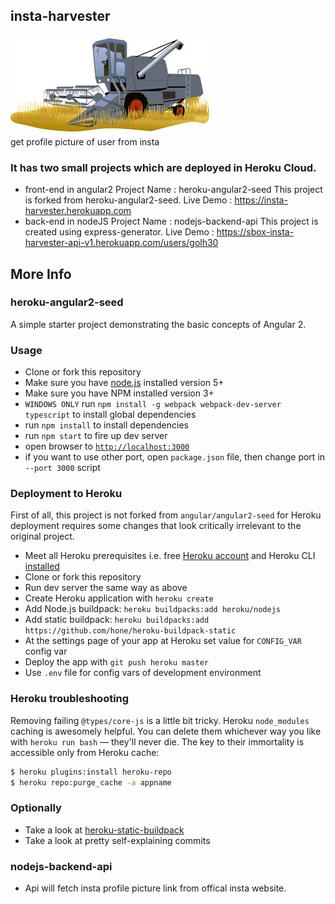 ## insta-harvester

![alt tag](https://raw.githubusercontent.com/golh30/insta-harvester/master/harvester.jpg)
<br>
get profile picture of user from insta
### It has two small projects which are deployed in Heroku Cloud.
- front-end in angular2 Project Name : heroku-angular2-seed
  This project is forked from heroku-angular2-seed.
  Live Demo : https://insta-harvester.herokuapp.com
- back-end in nodeJS Project Name : nodejs-backend-api
  This project is created using express-generator.
  Live Demo : https://sbox-insta-harvester-api-v1.herokuapp.com/users/golh30
  
## More Info  
### heroku-angular2-seed

A simple starter project demonstrating the basic concepts of Angular 2.

### Usage
- Clone or fork this repository
- Make sure you have [node.js](https://nodejs.org/) installed version 5+
- Make sure you have NPM installed version 3+
- `WINDOWS ONLY` run `npm install -g webpack webpack-dev-server typescript` to install global dependencies
- run `npm install` to install dependencies
- run `npm start` to fire up dev server
- open browser to [`http://localhost:3000`](http://localhost:3000)
- if you want to use other port, open `package.json` file, then change port in `--port 3000` script

### Deployment to Heroku
First of all, this project is not forked from `angular/angular2-seed` for Heroku deployment requires some changes that look critically irrelevant to the original project.

- Meet all Heroku prerequisites i.e. free [Heroku account](https://signup.heroku.com/signup/dc) and Heroku CLI [installed](https://devcenter.heroku.com/articles/getting-started-with-nodejs#set-up)
- Clone or fork this repository
- Run dev server the same way as above
- Create Heroku application with `heroku create`
- Add Node.js buildpack: `heroku buildpacks:add heroku/nodejs`
- Add static buildpack: `heroku buildpacks:add https://github.com/hone/heroku-buildpack-static`
- At the settings page of your app at Heroku set value for `CONFIG_VAR` config var
- Deploy the app with `git push heroku master`
- Use `.env` file for config vars of development environment

### Heroku troubleshooting
Removing failing `@types/core-js` is a little bit tricky. Heroku `node_modules` caching is awesomely helpful. You can delete them whichever way you like with `heroku run bash` — they'll never die. The key to their immortality is accessible only from Heroku cache:
```bash
$ heroku plugins:install heroku-repo
$ heroku repo:purge_cache -a appname
```

### Optionally

- Take a look at [heroku-static-buildpack](https://github.com/heroku/heroku-buildpack-static)
- Take a look at pretty self-explaining commits

 
### nodejs-backend-api
- Api will fetch insta profile picture link from offical insta website.
